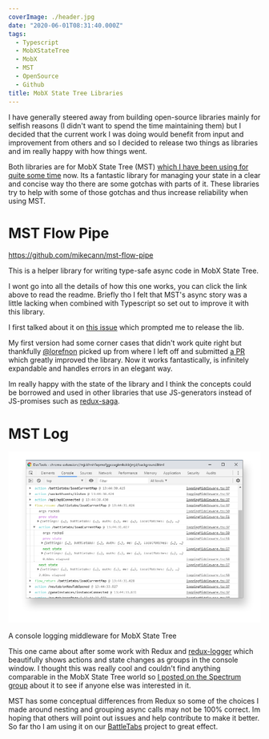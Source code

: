 ```yaml
---
coverImage: ./header.jpg
date: "2020-06-01T08:31:40.000Z"
tags:
  - Typescript
  - MobXStateTree
  - MobX
  - MST
  - OpenSource
  - Github
title: MobX State Tree Libraries
---
```


I have generally steered away from building open-source libraries mainly for selfish reasons (I didn't want to spend the time maintaining them) but I decided that the current work I was doing would benefit from input and improvement from others and so I decided to release two things as libraries and im really happy with how things went.

<!-- more -->

Both libraries are for MobX State Tree (MST) [which I have been using for quite some time](/posts/markd-2-total-re-write-using-react-mobx-state-tree-and-parse-server/) now. Its a fantastic library for managing your state in a clear and concise way tho there are some gotchas with parts of it. These libraries try to help with some of those gotchas and thus increase reliability when using MST.

# MST Flow Pipe

https://github.com/mikecann/mst-flow-pipe

This is a helper library for writing type-safe async code in MobX State Tree.

I wont go into all the details of how this one works, you can click the link above to read the readme. Briefly tho I felt that MST's async story was a little lacking when combined with Typescript so set out to improve it with this library.

I first talked about it on [this issue](https://github.com/mobxjs/mobx-state-tree/issues/1516) which prompted me to release the lib.

My first version had some corner cases that didn't work quite right but thankfully [@lorefnon](https://github.com/lorefnon) picked up from where I left off and submitted [a PR](https://github.com/mikecann/mst-flow-pipe/pull/1) which greatly improved the library. Now it works fantastically, is infinitely expandable and handles errors in an elegant way.

Im really happy with the state of the library and I think the concepts could be borrowed and used in other libraries that use JS-generators instead of JS-promises such as [redux-saga](https://redux-saga.js.org/).

# MST Log

[![](./mst-log-screenshot01.png)](./mst-log-screenshot01.png)

A console logging middleware for MobX State Tree

This one came about after some work with Redux and [redux-logger](https://github.com/LogRocket/redux-logger) which beautifully shows actions and state changes as groups in the console window. I thought this was really cool and couldn't find anything comparable in the MobX State Tree world so [I posted on the Spectrum group](https://spectrum.chat/mobx-state-tree/general/a-good-logger~206ccd36-527b-4f09-b7f0-fcbef90b407d) about it to see if anyone else was interested in it.

MST has some conceptual differences from Redux so some of the choices I made around nesting and grouping async calls may not be 100% correct. Im hoping that others will point out issues and help contribute to make it better. So far tho I am using it on our [BattleTabs](http://battletabs.com/) project to great effect.
